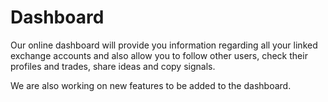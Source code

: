 # Dashboard

Our online dashboard will provide you information regarding all your linked
exchange accounts and also allow you to follow other users, check their
profiles and trades, share ideas and copy signals.

We are also working on new features to be added to the dashboard.